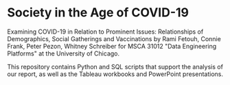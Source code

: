# Society in the Age of COVID-19

Examining COVID-19 in Relation to Prominent Issues: Relationships of Demographics, Social Gatherings and Vaccinations by
Rami Fetouh, Connie Frank, Peter Pezon, Whitney Schreiber for MSCA 31012 "Data Engineering Platforms" at the University of Chicago.

This repository contains Python and SQL scripts that support the analysis of our report, as well as the Tableau workbooks
and PowerPoint presentations.

